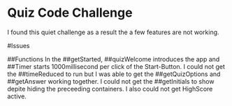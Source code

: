 # Quiz Code Challenge

I found this quiet challenge as a result the a few features are not working.


#Issues

##Functions
In the ##getStarted, ##quizWelcome introduces the app and ##Timer starts 1000millisecond per click of the Start-Button.
I could not get the ##timeReduced to run but I was able to  get the ##getQuizOptions and ##getAnswer working together. 
I could not get the ##getInitials to show depite hiding the preceeding containers.
I also could not get HighScore active.






